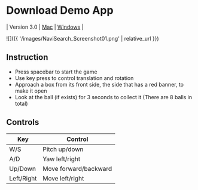 # Download Demo App

| Version 3.0 | [Mac](https://vault.sfu.ca/index.php/s/TFv6yULEOl9ILtp) | [Windows](https://vault.sfu.ca/index.php/s/ZtuSx6I7B6DMHYY) |

![]({{ '/images/NaviSearch_Screenshot01.png' | relative_url }})

## Instruction

- Press spacebar to start the game
- Use key press to control translation and rotation
- Approach a box from its front side, the side that has a red banner, to make it open
- Look at the ball (if exists) for 3 seconds to collect it (There are 8 balls in total)

## Controls

Key | Control
--- | ---
W/S | Pitch up/down
A/D | Yaw left/right
Up/Down | Move forward/backward
Left/Right | Move left/right


